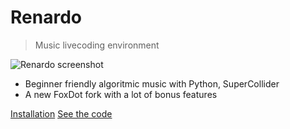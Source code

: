 
<!-- _coverpage.md -->

<!-- ![logo](_media/icon.svg) -->


# Renardo
<!-- <small>0.9.1</small> -->

> Music livecoding environment


![Renardo screenshot](/images/screenshot1.png)

- Beginner friendly algoritmic music with Python, SuperCollider
- A new FoxDot fork with a lot of bonus features
<!-- - Refactored and cleaned -->

[Installation](/installation.md)
[See the code](https://github.com/e-lie/renardo)
